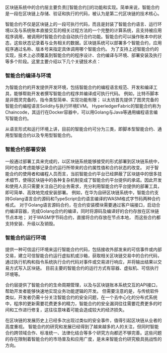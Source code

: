 区块链系统中的合约层主要负责[[智能合约]]的功能和实现。简单来说，智能合约是一段在区块链上存储、验证和执行的代码，被认为是第二代区块链的技术核心。

智能合约不仅是区块链上的一段可执行代码，而且是封装了智能合约语言、运行环境以及与系统账本直接交互的相关过程方法的一个完整的计算系统，且支持被应用程序调用，被调用时智能合约会自动执行合约功能。智能合约可以操作账本中的状态，这些状态记录着与业务相关的数据。区块链系统可以部署多个智能合约，应用程序通过名称、版本号来指定具体调用哪个智能合约。
为了支持上述智能合约的实现，技术上必须覆盖到智能合约的程序设计、合约编译与环境、部署安装及执行等多个阶段。这里主要介绍以下几个关键技术点：

### 智能合约编译与环境
为智能合约的开发提供开发环境，包括智能合约的编程语言规范、开发和编译工具，能够帮助开发者撰写智能合约程序并编译成可执行代码。
例如，比特币脚本是非图灵完备的，指令类型简单、实现功能有限；
以太坊首先提供了图灵完备的智能合约编程语言Solidity与执行环境EVM。
HyperledgerFabric的智能合约称为Chaincode，其运行在Docker容器中，可以用Golang与Java等通用编程语言编写智能合约。

从语言形式和运行环境上讲，目前的智能合约可分为三类，即脚本型智能合约、通用型智能合约以及专用型智能合约。

### 智能合约部署安装 
一般通过部署工具来完成的，以区块链系统能够接受的形式部署到区块链系统中，同时也会考虑能够记录合约运行所带来的合约属性值和合约状态的改变。
对于智能合约的使用者和编程人员而言，当前智能合约平台已经屏蔽了区块链中的很多技术细节，使得区块链中的各种复杂机制变成了智能合约平台提供的承诺。因此开发和使用人员只需要关注自己的业务需求，充分利用智能合约平台提供的部署工具，即可简单、高效地完成安装部署。
例如，在华为自研区块链系统中，智能合约支持Golang语言合约源码和TypeScript合约语言编译的WASM格式字节码两种合约格式。
对于Golang语言源码合约，在合约安装模块需要通过客户端接口，启动合约编译容器，完成Golang合约的编译，同时将源码及编译好的合约存放在区块链节点本地；
对于WASM字节码合约，直接将合约存放在节点本地，
而这些合约都支持安装、升级以及销毁。

### 智能合约运行环境
提供一种可信运行环境来运行智能合约代码，包括接收外部发来的可信事件或内部交易，建立可信智能合约运行虚拟机或沙箱，获取相关区块链交易中的合约代码，通过执行机构和指令系统执行合约代码对事件或交易进行响应，并将输出结果以交易方式写入区块链。
目前主要的智能合约的运行方式有容器、虚拟机、可信执行环境等。

合约层提供了智能合约的生命周期管理，以及与区块链账本系统交互的API接口，帮助开发者能够快速地实现业务功能逻辑的开发。
但需要注意的是，与传统软件类似，开发者仍需十分关注智能合约的安全问题，在一个去中心化的分布式系统中，程序的更新需要花费更多的精力，智能合约的安全漏洞往往需要花费更多的时间和工作进行修复，这往往意味着可能会造成较大的经济损失。

在区块链的发展历史上已经多次出现过类似的安全事件，值得引起区块链从业者的高度重视。
智能合约的研究和发展已经得到了越来越多的人的关注，但同时智能合约跨领域合作、标准统一、法律化结合等多个研究方向都还不够完善。这些问题的存在限制着智能合约的市场普及和应用广度，是未来智能合约研究极具挑战性的方向。